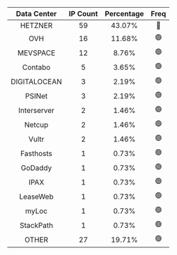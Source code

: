 | Data Center | IP Count | Percentage | Freq |
|:------------:|:--------:|:-----------:|:-----:|
| HETZNER | 59 | 43.07% | 🔴 |
| OVH | 16 | 11.68% | 🟢 |
| MEVSPACE | 12 | 8.76% | 🟢 |
| Contabo | 5 | 3.65% | 🟢 |
| DIGITALOCEAN | 3 | 2.19% | 🟢 |
| PSINet | 3 | 2.19% | 🟢 |
| Interserver | 2 | 1.46% | 🟢 |
| Netcup | 2 | 1.46% | 🟢 |
| Vultr | 2 | 1.46% | 🟢 |
| Fasthosts | 1 | 0.73% | 🟢 |
| GoDaddy | 1 | 0.73% | 🟢 |
| IPAX | 1 | 0.73% | 🟢 |
| LeaseWeb | 1 | 0.73% | 🟢 |
| myLoc | 1 | 0.73% | 🟢 |
| StackPath | 1 | 0.73% | 🟢 |
| OTHER | 27 | 19.71% | 🟢 |